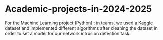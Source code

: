 # Academic-projects-in-2024-2025

For the Machine Learning project (Python) : in teams, we used a Kaggle dataset and implemented different algorithms after cleaning the dataset in order to set a model for our network intrusion detection task.
